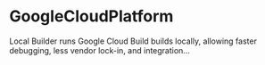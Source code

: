# GoogleCloudPlatform
Local Builder runs Google Cloud Build builds locally, allowing faster debugging, less vendor lock-in, and integration…
